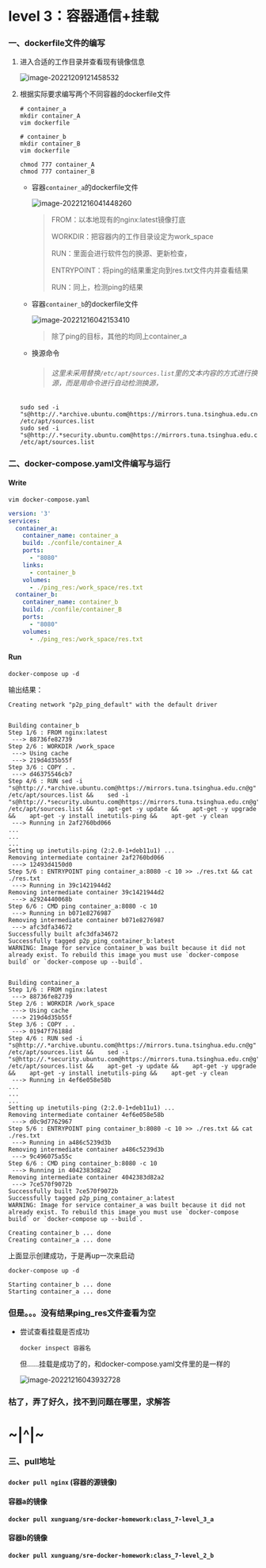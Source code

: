 # level 3：容器通信+挂载

### 一、dockerfile文件的编写

1. 进入合适的工作目录并查看现有镜像信息

   ![image-20221209121458532](https://obssh.obs.cn-east-3.myhuaweicloud.com/img_xunguang/202212091214570.png)

2. 根据实际要求编写两个不同容器的dockerfile文件

   ```shell
   # container_a
   mkdir container_A
   vim dockerfile
   
   # container_b
   mkdir container_B
   vim dockerfile
   
   chmod 777 container_A
   chmod 777 container_B
   
   ```
   
   - 容器`container_a`的dockerfile文件
   
     ![image-20221216041448260](https://obssh.obs.cn-east-3.myhuaweicloud.com/img_xunguang/202212160414355.png)
   
     > FROM：以本地现有的nginx:latest镜像打底
     >
     > WORKDIR：把容器内的工作目录设定为work_space
     >
     > RUN：里面会进行软件包的换源、更新检查，
     >
     > ENTRYPOINT：将ping的结果重定向到res.txt文件内并查看结果
     >
     > RUN：同上，检测ping的结果
   
   - 容器`container_b`的dockerfile文件
   
     ![image-20221216042153410](https://obssh.obs.cn-east-3.myhuaweicloud.com/img_xunguang/202212160421455.png)
   
     > 除了ping的目标，其他的均同上container_a
   
   - 换源命令
   
     > ###### 这里未采用替换`/etc/apt/sources.list`里的文本内容的方式进行换源，而是用命令进行自动检测换源，
   
   ```
   sudo sed -i "s@http://.*archive.ubuntu.com@https://mirrors.tuna.tsinghua.edu.cn@g" /etc/apt/sources.list
   sudo sed -i "s@http://.*security.ubuntu.com@https://mirrors.tuna.tsinghua.edu.cn@g" /etc/apt/sources.list
   ```
   
   

### 二、docker-compose.yaml文件编写与运行

#### Write

```text
vim docker-compose.yaml
```

```yaml
version: '3'
services: 
  container_a:
    container_name: container_a
    build: ./confile/container_A
    ports: 
      - "8080"
    links: 
      - container_b 
    volumes: 
      - ./ping_res:/work_space/res.txt
  container_b: 
    container_name: container_b
    build: ./confile/container_B
    ports: 
      - "8080" 
    volumes: 
      - ./ping_res:/work_space/res.txt
```



#### Run

```shell
docker-compose up -d
```

输出结果：

```shell
Creating network "p2p_ping_default" with the default driver


Building container_b
Step 1/6 : FROM nginx:latest
 ---> 88736fe82739
Step 2/6 : WORKDIR /work_space
 ---> Using cache
 ---> 219d4d35b55f
Step 3/6 : COPY . .
 ---> d46375546cb7
Step 4/6 : RUN sed -i "s@http://.*archive.ubuntu.com@https://mirrors.tuna.tsinghua.edu.cn@g" /etc/apt/sources.list &&    sed -i "s@http://.*security.ubuntu.com@https://mirrors.tuna.tsinghua.edu.cn@g" /etc/apt/sources.list &&    apt-get -y update &&    apt-get -y upgrade &&    apt-get -y install inetutils-ping &&    apt-get -y clean
 ---> Running in 2af2760bd066
...
...
...
Setting up inetutils-ping (2:2.0-1+deb11u1) ...
Removing intermediate container 2af2760bd066
 ---> 12493d4150d0
Step 5/6 : ENTRYPOINT ping container_a:8080 -c 10 >> ./res.txt && cat ./res.txt
 ---> Running in 39c1421944d2
Removing intermediate container 39c1421944d2
 ---> a2924440068b
Step 6/6 : CMD ping container_a:8080 -c 10
 ---> Running in b071e8276987
Removing intermediate container b071e8276987
 ---> afc3dfa34672
Successfully built afc3dfa34672
Successfully tagged p2p_ping_container_b:latest
WARNING: Image for service container_b was built because it did not already exist. To rebuild this image you must use `docker-compose build` or `docker-compose up --build`.


Building container_a
Step 1/6 : FROM nginx:latest
 ---> 88736fe82739
Step 2/6 : WORKDIR /work_space
 ---> Using cache
 ---> 219d4d35b55f
Step 3/6 : COPY . .
 ---> 01947f76188d
Step 4/6 : RUN sed -i "s@http://.*archive.ubuntu.com@https://mirrors.tuna.tsinghua.edu.cn@g" /etc/apt/sources.list &&    sed -i "s@http://.*security.ubuntu.com@https://mirrors.tuna.tsinghua.edu.cn@g" /etc/apt/sources.list &&    apt-get -y update &&    apt-get -y upgrade &&    apt-get -y install inetutils-ping &&    apt-get -y clean
 ---> Running in 4ef6e058e58b
...
...
...
Setting up inetutils-ping (2:2.0-1+deb11u1) ...
Removing intermediate container 4ef6e058e58b
 ---> d0c9d7762967
Step 5/6 : ENTRYPOINT ping container_b:8080 -c 10 >> ./res.txt && cat ./res.txt
 ---> Running in a486c5239d3b
Removing intermediate container a486c5239d3b
 ---> 9c496075a55c
Step 6/6 : CMD ping container_b:8080 -c 10
 ---> Running in 4042383d82a2
Removing intermediate container 4042383d82a2
 ---> 7ce570f9072b
Successfully built 7ce570f9072b
Successfully tagged p2p_ping_container_a:latest
WARNING: Image for service container_a was built because it did not already exist. To rebuild this image you must use `docker-compose build` or `docker-compose up --build`.

Creating container_b ... done
Creating container_a ... done
```

上面显示创建成功，于是再up一次来启动

```shell
docker-compose up -d
```

```shell
Starting container_b ... done
Starting container_a ... done
```

### 但是。。。没有结果ping_res文件查看为空

- 尝试查看挂载是否成功

  ```shell
  docker inspect 容器名
  ```

  但……挂载是成功了的，和docker-compose.yaml文件里的是一样的

  ![image-20221216043932728](https://obssh.obs.cn-east-3.myhuaweicloud.com/img_xunguang/202212160439769.png)

### 枯了，弄了好久，找不到问题在哪里，求解答

# ~|^|~

### 三、pull地址

#### `docker pull nginx`  (容器的源镜像)



#### 容器a的镜像

#### `docker pull xunguang/sre-docker-homework:class_7-level_3_a` 



#### 容器b的镜像

#### `docker pull xunguang/sre-docker-homework:class_7-level_2_b`
